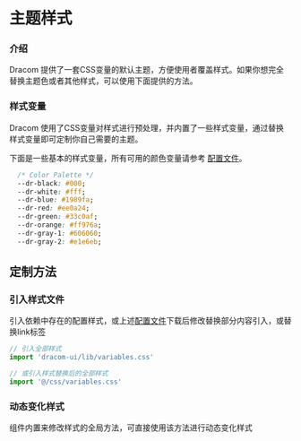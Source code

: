 # 主题样式

### 介绍

Dracom 提供了一套CSS变量的默认主题，方便使用者覆盖样式。如果你想完全替换主题色或者其他样式，可以使用下面提供的方法。

### 样式变量

Dracom 使用了CSS变量对样式进行预处理，并内置了一些样式变量，通过替换样式变量即可定制你自己需要的主题。

下面是一些基本的样式变量，所有可用的颜色变量请参考 [配置文件](http://192.168.8.201/dracomUI/dracom-ui/blob/v1.2.0/src/style/_variables.scss)。

```css
  /* Color Palette */
  --dr-black: #000;
  --dr-white: #fff;
  --dr-blue: #1989fa;
  --dr-red: #ee0a24;
  --dr-green: #33c0af;
  --dr-orange: #ff976a;
  --dr-gray-1: #606060;
  --dr-gray-2: #e1e6eb;
```

## 定制方法

### 引入样式文件

引入依赖中存在的配置样式，或上述[配置文件](http://192.168.8.201/dracomUI/dracom-ui/blob/v1.2.0/src/style/_variables.scss)下载后修改替换部分内容引入，或替换link标签

```javascript
// 引入全部样式 
import 'dracom-ui/lib/variables.css'

// 或引入样式替换后的全部样式 
import '@/css/variables.css'
```

### 动态变化样式

组件内置来修改样式的全局方法，可直接使用该方法进行动态变化样式

```

```

